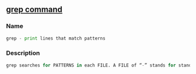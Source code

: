 ## [grep command](https://linuxcommand.org/lc3_man_pages/grep1.html)

### Name

```python
grep - print lines that match patterns
```

### Description

```python
grep searches for PATTERNS in each FILE. A FILE of “-” stands for standard input.
```

